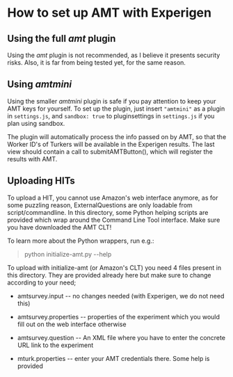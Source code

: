 # How to set up AMT with Experigen

## Using the full _amt_ plugin

Using the _amt_ plugin is not recommended, as I believe it presents security risks. Also, it is far from being tested yet, for the same reason.

## Using _amtmini_

Using the smaller _amtmini_ plugin is safe if you pay attention to keep your AMT keys for yourself. To set up the plugin, just insert `"amtmini"` as a plugin in `settings.js`, and `sandbox: true` to pluginsettings in `settings.js` if you plan using sandbox.

The plugin will automatically process the info passed on by AMT, so that the Worker ID's of Turkers will be available in the Experigen results. The last view should contain a call to submitAMTButton(), which will register the results with AMT.

## Uploading HITs

To upload a HIT, you cannot use Amazon's web interface anymore, as for some puzzling reason, ExternalQuestions are only loadable from script/commandline. In this directory, some Python helping scripts are provided which wrap around the Command Line Tool interface. Make sure you have downloaded the AMT CLT!

To learn more about the Python wrappers, run e.g.:

> python initialize-amt.py --help

To upload with initialize-amt (or Amazon's CLT) you need 4 files present in this directory. They are provided already here but make sure to change according to your need;

- amtsurvey.input -- no changes needed (with Experigen, we do not need this)

- amtsurvey.properties -- properties of the experiment which you would fill out on the web interface otherwise

- amtsurvey.question -- An XML file where you have to enter the concrete URL link to the experiment

- mturk.properties -- enter your AMT credentials there. Some help is provided

 
